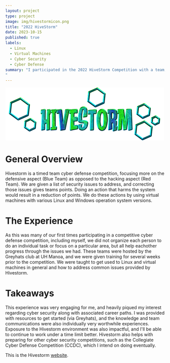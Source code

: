 ```yaml
---
layout: project
type: project
image: img/hivestormicon.png
title: "2022 HiveStorm"
date: 2023-10-15
published: true
labels:
  - Linux
  - Virtual Machines
  - Cyber Security
  - Cyber Defense
summary: "I participated in the 2022 HiveStorm Competition with a team, a competition awarding points based on capture-the-flag style objectives within various Linux and Windows operating system versions as well as security best practices.
"
---
```


<div class="text-center p-4">
  <img width="500px" src="../img/hivestormimg.png" class="img-thumbnail" >
</div>

<h1> General Overview </h1>
Hivestorm is a timed team cyber defense competition, focusing more on the defensive aspect (Blue Team) as opposed to the hacking aspect (Red Team). We are given a list of security issues to address, and correcting those issues gives teams points. Doing an action that harms the system would result in a reduction of points. We do these actions by using virtual machines with various Linux and Windows operation system versions. 

<h1> The Experience </h1>

As this was many of our first times participating in a competitive cyber defense competition, including myself, we did not organize each person to do an individual task or focus on a particular area, but all help eachother progress through the issues we had. These teams were hosted by the Greyhats club at UH Manoa, and we were given training for several weeks prior to the competition. We were taught to get used to Linux and virtual machines in general and how to address common issues provided by Hivestorm. 

<h1> Takeaways </h1>

This experience was very engaging for me, and heavily piqued my interest regarding cyber security along with associated career paths. I was provided with resources to get started (via Greyhats), and the knowledge and team communications were also individually very worthwhile experiences. Exposure to the Hivestorm environment was also impactful, and I'll be able to continue to work under a time limit better. Hivestorm also helps with preparing for other cyber security competitions, such as the Collegiate Cyber Defense Competition (CCDC), which I intend on doing eventually.

This is the Hivestorm [website](https://www.hivestorm.org/).
